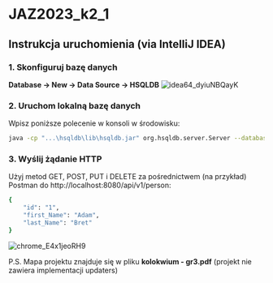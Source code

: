 # JAZ2023_k2_1

## Instrukcja uruchomienia (via IntelliJ IDEA)

### 1. Skonfiguruj bazę danych
**Database -> New -> Data Source -> HSQLDB**
![idea64_dyiuNBQayK](https://github.com/s20488/JAZ/assets/56721899/629a8778-2ddf-481c-b037-a2cb82aaee10)

### 2. Uruchom lokalną bazę danych
Wpisz poniższe polecenie w konsoli w środowisku:

```bash
java -cp "...\hsqldb\lib\hsqldb.jar" org.hsqldb.server.Server --database.0 "file:workdb" --dbname.0 workdb --port 9002
```

### 3. Wyślij żądanie HTTP
Użyj metod GET, POST, PUT i DELETE za pośrednictwem (na przykład) Postman do http://localhost:8080/api/v1/person:

```bash
{
    "id": "1",
    "first_Name": "Adam",
    "last_Name": "Bret"
}
```
![chrome_E4x1jeoRH9](https://github.com/s20488/JAZ/assets/56721899/1df04645-e919-46c0-aeb7-0a600ba6e830)

P.S. Mapa projektu znajduje się w pliku **kolokwium - gr3.pdf** (projekt nie zawiera implementacji updaters)
